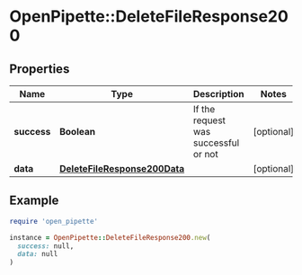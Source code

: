 # OpenPipette::DeleteFileResponse200

## Properties

| Name | Type | Description | Notes |
| ---- | ---- | ----------- | ----- |
| **success** | **Boolean** | If the request was successful or not | [optional] |
| **data** | [**DeleteFileResponse200Data**](DeleteFileResponse200Data.md) |  | [optional] |

## Example

```ruby
require 'open_pipette'

instance = OpenPipette::DeleteFileResponse200.new(
  success: null,
  data: null
)
```

